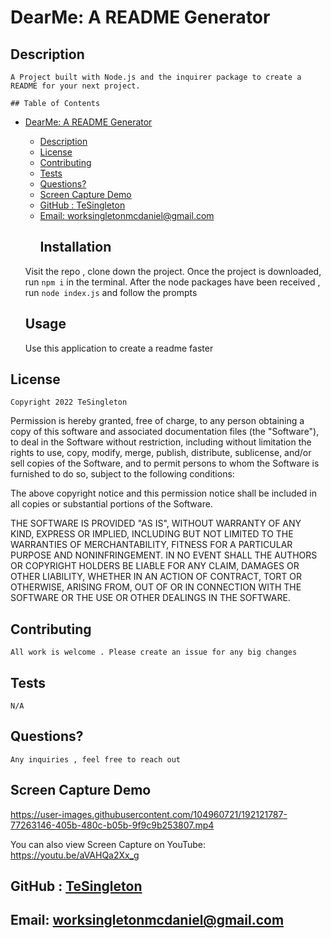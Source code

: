 
  
 # DearMe: A README Generator

## Description

    A Project built with Node.js and the inquirer package to create a README for your next project.

    ## Table of Contents 
     
- [DearMe: A README Generator](#dearme-a-readme-generator)
  - [Description](#description)
  - [License](#license)
  - [Contributing](#contributing)
  - [Tests](#tests)
  - [Questions?](#questions)
  - [Screen Capture Demo](#screen-capture-demo)
  - [GitHub : <a href="https://github.com/TeSingleton">TeSingleton</a>](#github--tesingleton)
  - [Email:  <a href="mailto:worksingletonmcdaniel@gmail.com">worksingletonmcdaniel@gmail.com</a>](#email--worksingletonmcdanielgmailcom)
    ## Installation 
   Visit the repo , clone down the project. Once the project is downloaded, run `npm i` in the terminal. After the node packages have been received , run `node index.js` and follow the prompts

    ## Usage

    Use this application to create a readme faster

    
 ## License
    
    Copyright 2022 TeSingleton

Permission is hereby granted, free of charge, to any person obtaining a copy of this software and associated documentation files (the "Software"), to deal in the Software without restriction, including without limitation the rights to use, copy, modify, merge, publish, distribute, sublicense, and/or sell copies of the Software, and to permit persons to whom the Software is furnished to do so, subject to the following conditions:

The above copyright notice and this permission notice shall be included in all copies or substantial portions of the Software.

THE SOFTWARE IS PROVIDED "AS IS", WITHOUT WARRANTY OF ANY KIND, EXPRESS OR IMPLIED, INCLUDING BUT NOT LIMITED TO THE WARRANTIES OF MERCHANTABILITY, FITNESS FOR A PARTICULAR PURPOSE AND NONINFRINGEMENT. IN NO EVENT SHALL THE AUTHORS OR COPYRIGHT HOLDERS BE LIABLE FOR ANY CLAIM, DAMAGES OR OTHER LIABILITY, WHETHER IN AN ACTION OF CONTRACT, TORT OR OTHERWISE, ARISING FROM, OUT OF OR IN CONNECTION WITH THE SOFTWARE OR THE USE OR OTHER DEALINGS IN THE SOFTWARE.
   
   ## Contributing

    All work is welcome . Please create an issue for any big changes

  ## Tests

    N/A

 ## Questions?

    Any inquiries , feel free to reach out

 ## Screen Capture Demo


https://user-images.githubusercontent.com/104960721/192121787-77263146-405b-480c-b05b-9f9c9b253807.mp4

You can also view Screen Capture on YouTube:
https://youtu.be/aVAHQa2Xx_g


## GitHub : <a href="https://github.com/TeSingleton">TeSingleton</a>

## Email:  <a href="mailto:worksingletonmcdaniel@gmail.com">worksingletonmcdaniel@gmail.com</a>

    
